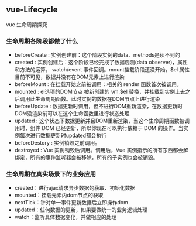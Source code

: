 ## vue-Lifecycle

vue 生命周期探究

### 生命周期各阶段都做了什么

-   beforeCreate : 实例创建前：这个阶段实例的data、methods是读不到的
-   created : 实例创建后：这个阶段已经完成了数据观测(data observer)，属性和方法的运算， watch/event 事件回调。mount挂载阶段还没开始，$el 属性目前不可见，数据并没有在DOM元素上进行渲染
-   beforeMount : 在挂载开始之前被调用：相关的 render 函数首次被调用。
-   mounted : el选项的DOM节点 被新创建的 vm.$el 替换，并挂载到实例上去之后调用此生命周期函数。此时实例的数据在DOM节点上进行渲染
-   beforeUpdate : 数据更新时调用，但不进行DOM重新渲染，在数据更新时DOM没渲染前可以在这个生命函数里进行状态处理
-   updated : 这个状态下数据更新并且DOM重新渲染，当这个生命周期函数被调用时，组件 DOM 已经更新，所以你现在可以执行依赖于 DOM 的操作。当实例每次进行数据更新时updated都会执行
-   beforeDestory : 实例销毁之前调用。
-   destroyed : Vue 实例销毁后调用。调用后，Vue 实例指示的所有东西都会解绑定，所有的事件监听器会被移除，所有的子实例也会被销毁。

### 生命周期在真实场景下的业务应用

-   created：进行ajax请求异步数据的获取、初始化数据
-   mounted：挂载元素内dom节点的获取
-   nextTick：针对单一事件更新数据后立即操作dom
-   updated：任何数据的更新，如果要做统一的业务逻辑处理
-   watch：监听具体数据变化，并做相应的处理
